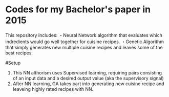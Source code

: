 # Codes for my Bachelor's paper in 2015
This repository includes:
・Neural Network algorithm that evaluates which indredients would go well together for cuisine recipes.
・Genetic Algorithm that simply generates new multiple cuisine recipes and leaves some of the best recipes.

#Setup
1. This NN althorism uses Supervised learning, requiring pairs consisting of an input data and a desired output value (aka the supervisory signal)
2. After NN learning, GA takes part into generating new cuisine recipe and leaveing highly rated recipes with NN.
